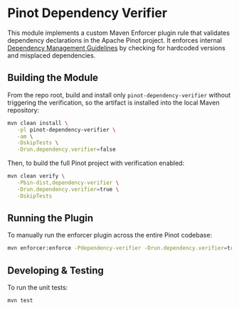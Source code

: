 <!--

    Licensed to the Apache Software Foundation (ASF) under one
    or more contributor license agreements.  See the NOTICE file
    distributed with this work for additional information
    regarding copyright ownership.  The ASF licenses this file
    to you under the Apache License, Version 2.0 (the
    "License"); you may not use this file except in compliance
    with the License.  You may obtain a copy of the License at

      http://www.apache.org/licenses/LICENSE-2.0

    Unless required by applicable law or agreed to in writing,
    software distributed under the License is distributed on an
    "AS IS" BASIS, WITHOUT WARRANTIES OR CONDITIONS OF ANY
    KIND, either express or implied.  See the License for the
    specific language governing permissions and limitations
    under the License.

-->

# Pinot Dependency Verifier

This module implements a custom Maven Enforcer plugin rule that validates dependency declarations in the Apache Pinot
project. It enforces internal
[Dependency Management Guidelines](https://docs.pinot.apache.org/developers/developers-and-contributors/dependency-management)
by checking for hardcoded versions and misplaced dependencies.

## Building the Module
From the repo root, build and install only `pinot-dependency-verifier` without triggering the verification, 
so the artifact is installed into the local Maven repository:

   ```bash
   mvn clean install \
      -pl pinot-dependency-verifier \
      -am \
      -DskipTests \
      -Drun.dependency.verifier=false
   ```

Then, to build the full Pinot project with verification enabled:

   ```bash
   mvn clean verify \
      -Pbin-dist,dependency-verifier \
      -Drun.dependency.verifier=true \
      -DskipTests
   ```

## Running the Plugin

To manually run the enforcer plugin across the entire Pinot codebase:

```bash
mvn enforcer:enforce -Pdependency-verifier -Drun.dependency.verifier=true
```

## Developing & Testing
To run the unit tests:

   ```bash
   mvn test
   ```